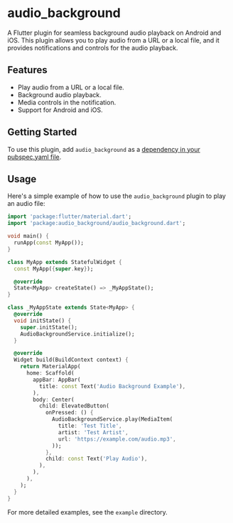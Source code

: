 # audio_background

A Flutter plugin for seamless background audio playback on Android and iOS. This plugin allows you to play audio from a URL or a local file, and it provides notifications and controls for the audio playback.

## Features

- Play audio from a URL or a local file.
- Background audio playback.
- Media controls in the notification.
- Support for Android and iOS.

## Getting Started

To use this plugin, add `audio_background` as a [dependency in your pubspec.yaml file](https://flutter.dev/to/develop-plugins).

## Usage

Here's a simple example of how to use the `audio_background` plugin to play an audio file:

```dart
import 'package:flutter/material.dart';
import 'package:audio_background/audio_background.dart';

void main() {
  runApp(const MyApp());
}

class MyApp extends StatefulWidget {
  const MyApp({super.key});

  @override
  State<MyApp> createState() => _MyAppState();
}

class _MyAppState extends State<MyApp> {
  @override
  void initState() {
    super.initState();
    AudioBackgroundService.initialize();
  }

  @override
  Widget build(BuildContext context) {
    return MaterialApp(
      home: Scaffold(
        appBar: AppBar(
          title: const Text('Audio Background Example'),
        ),
        body: Center(
          child: ElevatedButton(
            onPressed: () {
              AudioBackgroundService.play(MediaItem(
                title: 'Test Title',
                artist: 'Test Artist',
                url: 'https://example.com/audio.mp3',
              ));
            },
            child: const Text('Play Audio'),
          ),
        ),
      ),
    );
  }
}
```

For more detailed examples, see the `example` directory.